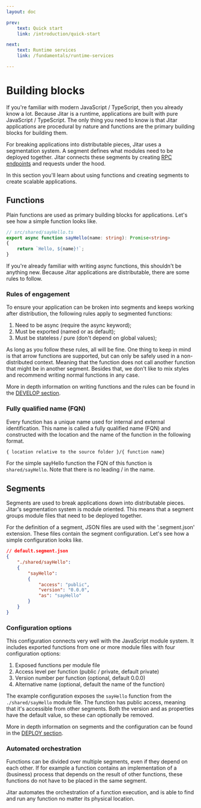 ```yaml
---
layout: doc

prev:
    text: Quick start
    link: /introduction/quick-start

next:
    text: Runtime services
    link: /fundamentals/runtime-services

---
```


# Building blocks

If you're familiar with modern JavaScript / TypeScript, then you already know a lot. Because Jitar is a runtime, applications are built with pure JavaScript / TypeScript. The only thing you need to know is that Jitar applications are procedural by nature and functions are the primary building blocks for building them.

For breaking applications into distributable pieces, Jitar uses a segmentation system. A segment defines what modules need to be deployed together. Jitar connects these segments by creating [RPC endpoints](../integrate/rpc-api) and requests under the hood.

In this section you'll learn about using functions and creating segments to create scalable applications.

## Functions

Plain functions are used as primary building blocks for applications. Let's see how a simple function looks like.

```ts
// src/shared/sayHello.ts
export async function sayHello(name: string): Promise<string>
{
    return `Hello, ${name}!`;
}
```

If you're already familiar with writing async functions, this shouldn't be anything new. Because Jitar applications are distributable, there are some rules to follow.

### Rules of engagement

To ensure your application can be broken into segments and keeps working after distribution, the following rules apply to segmented functions:

1. Need to be async (require the async keyword);
1. Must be exported (named or as default);
1. Must be stateless / pure (don't depend on global values);

As long as you follow these rules, all will be fine. One thing to keep in mind is that arrow functions are supported, but can only be safely used in a non-distributed context. Meaning that the function does not call another function that might be in another segment. Besides that, we don't like to mix styles and recommend writing normal functions in any case.

More in depth information on writing functions and the rules can be found in the [DEVELOP section](../develop/writing-functions).

### Fully qualified name (FQN)

Every function has a unique name used for internal and external identification. This name is called a fully qualified name (FQN) and constructed with the location and the name of the function in the following format.

```txt
{ location relative to the source folder }/{ function name}
```

For the simple sayHello function the FQN of this function is `shared/sayHello`. Note that there is no leading / in the name.

## Segments

Segments are used to break applications down into distributable pieces. Jitar's segmentation system is module oriented. This means that a segment groups module files that need to be deployed together.

For the definition of a segment, JSON files are used with the '.segment.json' extension. These files contain the segment configuration. Let's see how a simple configuration looks like.

```json
// default.segment.json
{
    "./shared/sayHello":
    {
        "sayHello":
        {
            "access": "public",
            "version": "0.0.0",
            "as": "sayHello"
        }
    }
}
```

### Configuration options

This configuration connects very well with the JavaScript module system. It includes exported functions from one or more module files with four configuration options:

1. Exposed functions per module file
1. Access level per function (public / private, default private)
1. Version number per function (optional, default 0.0.0)
1. Alternative name (optional, default the name of the function)

The example configuration exposes the `sayHello` function from the `./shared/sayHello` module file. The function has public access, meaning that it's accessible from other segments. Both the version and as properties have the default value, so these can optionally be removed.

More in depth information on segments and the configuration can be found in the [DEPLOY section](../deploy/segmentation).

### Automated orchestration

Functions can be divided over multiple segments, even if they depend on each other. If for example a function contains an implementation of a (business) process that depends on the result of other functions, these functions do not have to be placed in the same segment.

Jitar automates the orchestration of a function execution, and is able to find and run any function no matter its physical location.
